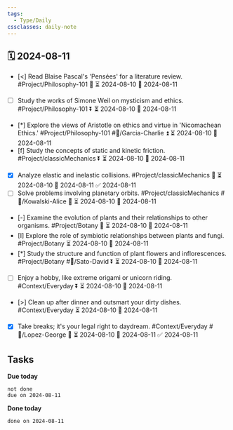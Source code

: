 ```yaml
---
tags:
  - Type/Daily
cssclasses: daily-note
---
```


## 🗓️ 2024-08-11

- [<] Read Blaise Pascal's 'Pensées' for a literature review. #Project/Philosophy-101 🔼 ⏳ 2024-08-10 📅 2024-08-11
- [ ] Study the works of Simone Weil on mysticism and ethics. #Project/Philosophy-101 ⏬ ⏳ 2024-08-10 📅 2024-08-11
- [*] Explore the views of Aristotle on ethics and virtue in 'Nicomachean Ethics.' #Project/Philosophy-101 #👤/Garcia-Charlie ⏫ ⏳ 2024-08-10 📅 2024-08-11
- [f] Study the concepts of static and kinetic friction. #Project/classicMechanics ⏬ ⏳ 2024-08-10 📅 2024-08-11
- [x] Analyze elastic and inelastic collisions. #Project/classicMechanics 🔺 ⏳ 2024-08-10 📅 2024-08-11 ✅ 2024-08-11
- [ ] Solve problems involving planetary orbits. #Project/classicMechanics #👤/Kowalski-Alice 🔼 ⏳ 2024-08-10 📅 2024-08-11
- [-] Examine the evolution of plants and their relationships to other organisms. #Project/Botany 🔺 ⏳ 2024-08-10 📅 2024-08-11
- [I] Explore the role of symbiotic relationships between plants and fungi. #Project/Botany ⏳ 2024-08-10 📅 2024-08-11
- [*] Study the structure and function of plant flowers and inflorescences. #Project/Botany #👤/Sato-David ⏬ ⏳ 2024-08-10 📅 2024-08-11
- [ ] Enjoy a hobby, like extreme origami or unicorn riding. #Context/Everyday ⏬ ⏳ 2024-08-10 📅 2024-08-11
- [>] Clean up after dinner and outsmart your dirty dishes. #Context/Everyday ⏳ 2024-08-10 📅 2024-08-11
- [x] Take breaks; it's your legal right to daydream. #Context/Everyday #👤/Lopez-George 🔽 ⏳ 2024-08-10 📅 2024-08-11 ✅ 2024-08-11

## Tasks

**Due today**

```tasks
not done
due on 2024-08-11
```

**Done today**

```tasks
done on 2024-08-11
```
            